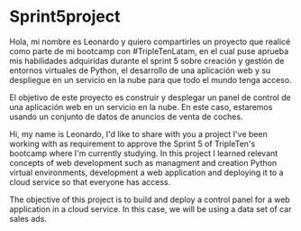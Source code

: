 # Sprint5project

Hola, mi nombre es Leonardo y quiero compartirles un proyecto que realicé como parte de mi bootcamp con #TripleTenLatam, en el cual puse aprueba mis habilidades adquiridas durante el sprint 5 sobre creación y gestión de entornos virtuales de Python, el desarrollo de una aplicación web y su despliegue en un servicio en la nube para que todo el mundo tenga acceso. 

El objetivo de este proyecto es construir y desplegar un panel de control de una aplicación web en un servicio en la nube. En este caso, estaremos usando un conjunto de datos de anuncios de venta de coches. 

Hi, my name is Leonardo, I'd like to share with you a project I've been working with as requirement to approve the Sprint 5 of TripleTen's bootcamp where I'm currently studying. In this project I learned relevant concepts of web development such as managment and creation Python virtual environments, development a web application and deploying it to a cloud service so that everyone has access.

The objective of this project is to build and deploy a control panel for a web application in a cloud service. In this case, we will be using a data set of car sales ads. 
